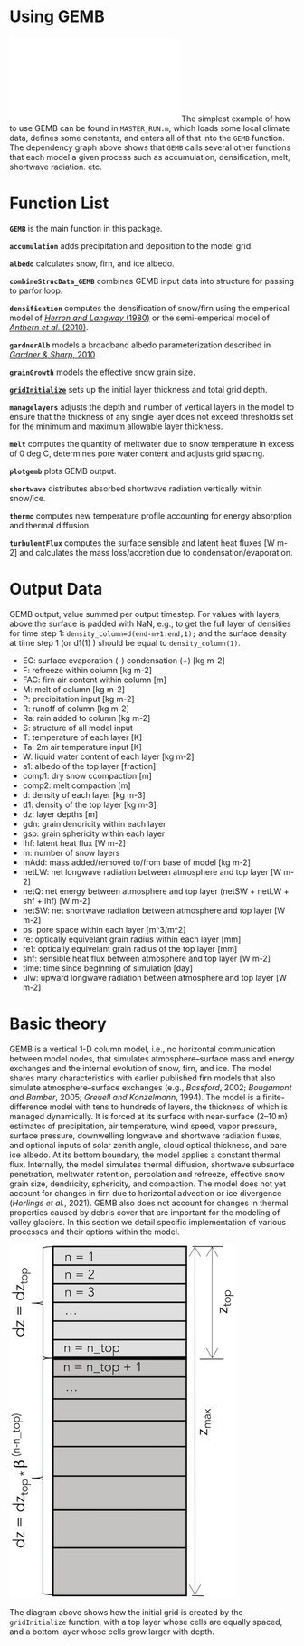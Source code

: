 # Using GEMB
![](figures/DependencyGraph.pdf)
The simplest example of how to use GEMB can be found in `MASTER_RUN.m`, which loads some local climate data, defines some constants, and enters all of that into the `GEMB` function. The dependency graph above shows that `GEMB` calls several other functions that each model a given process such as accumulation, densification, melt, shortwave radiation. etc.

# Function List 

**`GEMB`** is the main function in this package. 

**`accumulation`** adds precipitation and deposition to the model grid.

**`albedo`** calculates snow, firn, and ice albedo.

**`combineStrucData_GEMB`** combines GEMB input data into structure for passing to parfor loop. 

**`densification`** computes the densification of snow/firn using the emperical model of [*Herron and Langway* (1980)](doi.org/10.3189/S0022143000015239) or the semi-emperical model of [*Anthern et al*. (2010)](https://doi.org/10.1029/2009JF001306).

**`gardnerAlb`** models a broadband albedo parameterization described in [*Gardner & Sharp*, 2010](doi.org/10.1029/2009jf001444). 

**`grainGrowth`** models the effective snow grain size.

[**`gridInitialize`**](gridInitialize_documentation.md) sets up the initial layer thickness and total grid depth.  

**`managelayers`** adjusts the depth and number of vertical layers in the model to ensure that the thickness of any single layer does not exceed thresholds set for the minimum and maximum allowable layer thickness. 

**`melt`** computes the quantity of meltwater due to snow temperature in excess of 0 deg C, determines pore water content and adjusts grid spacing.

**`plotgemb`** plots GEMB output.

**`shortwave`** distributes absorbed shortwave radiation vertically within snow/ice.

**`thermo`** computes new temperature profile accounting for energy absorption and thermal diffusion.

**`turbulentFlux`** computes the surface sensible and latent heat fluxes [W m-2] and calculates the mass loss/accretion due to condensation/evaporation.

# Output Data 

GEMB output, value summed per output timestep. For values with layers, above the surface is padded with NaN, e.g., to get the full layer of densities for time step 1: `density_column=d(end-m+1:end,1);` and the surface density at time step 1 (or d1(1) ) should be equal to `density_column(1)`.

* EC: surface evaporation (-) condensation (+) [kg m-2]
* F: refreeze within column [kg m-2]
* FAC: firn air content within column [m]
* M: melt of column [kg m-2]
* P: precipitation input [kg m-2]
* R: runoff of column [kg m-2]
* Ra: rain added to column [kg m-2]
* S: structure of all model input
* T: temperature of each layer [K]
* Ta: 2m air temperature input [K]
* W: liquid water content of each layer [kg m-2]
* a1: albedo of the top layer [fraction]
* comp1: dry snow ccompaction [m]
* comp2: melt compaction [m]
* d: density of each layer [kg m-3]
* d1: density of the top layer [kg m-3]
* dz: layer depths [m]
* gdn: grain dendricity within each layer
* gsp: grain sphericity within each layer
* lhf: latent heat flux [W m-2]
* m: number of snow layers
* mAdd: mass added/removed to/from base of model [kg m-2]
* netLW: net longwave radiation between atmosphere and top layer [W m-2]
* netQ: net energy between atmosphere and top layer (netSW + netLW + shf + lhf) [W m-2]
* netSW: net shortwave radiation between atmosphere and top layer [W m-2]
* ps: pore space within each layer [m^3/m^2]
* re: optically equivelant grain radius within each layer [mm]
* re1: optically equivelant grain radius of the top layer [mm]
* shf: sensible heat flux between atmosphere and top layer [W m-2]
* time: time since beginning of simulation [day]
* ulw: upward longwave radiation between atmosphere and top layer [W m-2]


# Basic theory
GEMB is a vertical 1-D column model, i.e., no horizontal communication between model nodes, that simulates atmosphere–surface mass and energy exchanges and the internal evolution of snow, firn, and ice. The model shares many characteristics with earlier published firn models that also simulate atmosphere–surface exchanges (e.g., *Bassford*, 2002; *Bougamont and Bamber*, 2005; *Greuell and Konzelmann*, 1994). The model is a finite-difference model with tens to hundreds of layers, the thickness of which is managed dynamically. It is forced at its surface with near-surface (2–10 m) estimates of precipitation, air temperature, wind speed, vapor pressure, surface pressure, downwelling longwave and shortwave radiation fluxes, and optional inputs of solar zenith angle, cloud optical thickness, and bare ice albedo. At its bottom boundary, the model applies a constant thermal flux. Internally, the model simulates thermal diffusion, shortwave subsurface penetration, meltwater retention, percolation and refreeze, effective snow grain size, dendricity, sphericity, and compaction. The model does not yet account for changes in firn due to horizontal advection or ice divergence (*Horlings et al.*, 2021). GEMB also does not account for changes in thermal properties caused by debris cover that are important for the modeling of valley glaciers. In this section we detail specific implementation of various processes and their options within the model.

![](figures/gardner2023_fig01.png)

The diagram above shows how the initial grid is created by the `gridInitialize` function, with a top layer whose cells are equally spaced, and a bottom layer whose cells grow larger with depth. 


